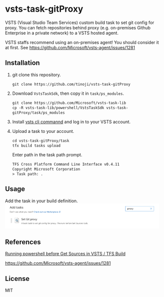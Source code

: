# vsts-task-gitProxy
VSTS (Visual Studio Team Services) custom build task to set git config for proxy. You can fetch repositories behind proxy (e.g. on-premises Github Enterprise in a private network) to a VSTS hosted agent.

VSTS staffs recommend using an on-premises agent! You should consider it at first. See https://github.com/Microsoft/vsts-agent/issues/1281


## Installation
1. git clone this repository.
    ```
    git clone https://github.com/tinoji/vsts-task-gitProxy
    ```

1. Download `VstsTaskSdk`, then copy it in `task/ps_modules`.
    ```
    git clone https://github.com/Microsoft/vsts-task-lib
    cp -R vsts-task-lib/powershell/VstsTaskSdk vsts-task-gitProxy/task/ps_modules
    ```

1. Install [vsts cli commannd](https://github.com/Microsoft/tfs-cli) and log in to your VSTS account.

1. Upload a task to your account.
    ```
    cd vsts-task-gitProxy/task
    tfx build tasks upload
    ```
    Enter path in the task path prompt.
    ```
    TFS Cross Platform Command Line Interface v0.4.11
    Copyright Microsoft Corporation
    > Task path: .
    ```


## Usage
Add the task in your build definition.
![add_task](https://github.com/tinoji/vsts-task-gitProxy/blob/images/images/add_task.png)




## References
[Running powershell before Get Sources in VSTS / TFS Build](http://www.codewrecks.com/blog/index.php/2017/06/10/running-powershell-before-get-sources-in-vsts-tfs-build/)

https://github.com/Microsoft/vsts-agent/issues/1281

## License
MIT
